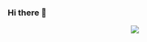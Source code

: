 ### Hi there 👋

<div align="center">
	<img src="https://img.shields.io/badge/python-3776AB?style=flat&logo=python&logoColor=white"/>
</div>
